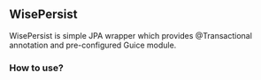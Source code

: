 ## WisePersist

WisePersist is simple JPA wrapper which provides @Transactional annotation and pre-configured Guice
module.


### How to use?

